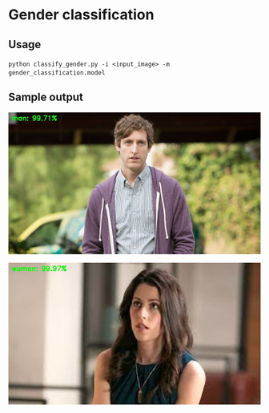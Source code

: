 # Gender classification

## Usage
`python classify_gender.py -i <input_image> -m gender_classification.model`

## Sample output
![](sample_output1.jpg)

![](sample_output2.jpg)
